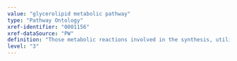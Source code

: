 ```yaml
---
value: "glycerolipid metabolic pathway"
type: "Pathway Ontology"
xref-identifier: "0001156"
xref-dataSource: "PW"
definition: "Those metabolic reactions involved in the synthesis, utilization and/or degradation of glycerolipids which are composed of mono-, di-, and tri-substituted glycerols. Triacylglycerol, or triglyceride, is the best known example."
level: "3"
---
```

